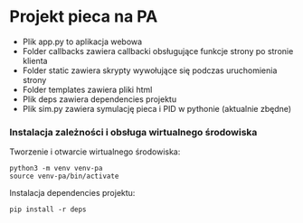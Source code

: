 # Projekt pieca na PA

- Plik app.py to aplikacja webowa
- Folder callbacks zawiera callbacki obsługujące funkcje strony po stronie klienta
- Folder static zawiera skrypty wywołujące się podczas uruchomienia strony
- Folder templates zawiera pliki html
- Plik deps zawiera dependencies projektu
- Plik sim.py zawiera symulację pieca i PID w pythonie (aktualnie zbędne)

### Instalacja zależności i obsługa wirtualnego środowiska
Tworzenie i otwarcie wirtualnego środowiska:

```
python3 -m venv venv-pa
source venv-pa/bin/activate
```
Instalacja dependencies projektu:

```
pip install -r deps
```

